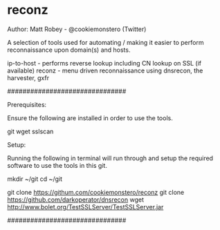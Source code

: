 reconz
======

Author: Matt Robey - @cookiemonstero (Twitter)


A selection of tools used for automating / making it easier to perform reconnaissance upon domain(s) and hosts.

ip-to-host - performs reverse lookup including CN lookup on SSL (if available)
reconz - menu driven reconnaissance using dnsrecon, the harvester, gxfr

###############################

Prerequisites:

Ensure the following are installed in order to use the tools.

git
wget
sslscan

Setup:

Running the following in terminal will run through and setup the required software to use the tools in this git.

mkdir ~/git
cd ~/git

git clone https://githum.com/cookiemonstero/reconz
git clone https://github.com/darkoperator/dnsrecon
wget http://www.bolet.org/TestSSLServer/TestSSLServer.jar

###############################


